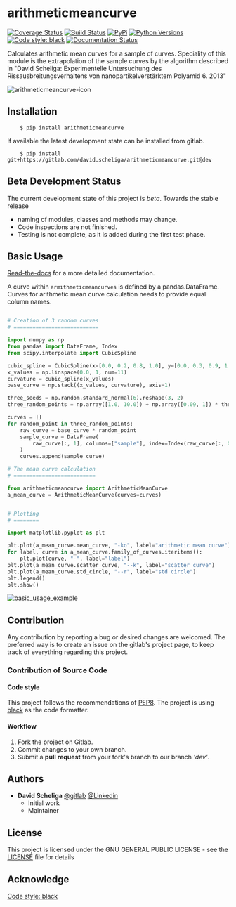 # arithmeticmeancurve
[![Coverage Status](https://coveralls.io/repos/gitlab/david.scheliga/arithmeticmeancurve/badge.svg?branch=master)](https://coveralls.io/gitlab/david.scheliga/arithmeticmeancurve?branch=master)
[![Build Status](https://travis-ci.com/david.scheliga/arithmeticmeancurve.svg?branch=master)](https://travis-ci.com/david.scheliga/arithmeticmeancurve)
[![PyPi](https://img.shields.io/pypi/v/arithmeticmeancurve.svg?style=flat-square&label=PyPI)](https://pypi.org/project/arithmeticmeancurve/)
[![Python Versions](https://img.shields.io/pypi/pyversions/arithmeticmeancurve.svg?style=flat-square&label=PyPI)](https://pypi.org/project/arithmeticmeancurve/)
[![Code style: black](https://img.shields.io/badge/code%20style-black-000000.svg)](https://github.com/psf/black)
[![Documentation Status](https://readthedocs.org/projects/arithmeticmeancurve/badge/?version=latest)](https://arithmeticmeancurve.readthedocs.io/en/latest/?badge=latest)

Calculates arithmetic mean curves for a sample of curves. Speciality of this
module is the extrapolation of the sample curves by the algorithm described in
"David Scheliga: Experimentelle Untersuchung des Rissausbreitungsverhaltens von
 nanopartikelverstärktem Polyamid 6. 2013"

![arithmeticmeancurve-icon](https://arithmeticmeancurve.readthedocs.io/en/latest/_images/arithmeticmeancurve-icon.svg)

## Installation

```` shell script
    $ pip install arithmeticmeancurve
````

If available the latest development state can be installed from gitlab.

```` shell script
    $ pip install git+https://gitlab.com/david.scheliga/arithmeticmeancurve.git@dev
````

## Beta Development Status

The current development state of this project is *beta*. Towards the stable release

- naming of modules, classes and methods may change.
- Code inspections are not finished.
- Testing is not complete, as it is added during the first test phase.


## Basic Usage

[Read-the-docs](https://arithmeticmeancurve.readthedocs.io/en/latest/index.html) for a more detailed documentation.

A curve within `armithmeticmeancurves` is defined by a pandas.DataFrame. Curves
for arithmetic mean curve calculation needs to provide equal column names.

```` python

# Creation of 3 random curves
# ===========================

import numpy as np
from pandas import DataFrame, Index
from scipy.interpolate import CubicSpline

cubic_spline = CubicSpline(x=[0.0, 0.2, 0.8, 1.0], y=[0.0, 0.3, 0.9, 1.0])
x_values = np.linspace(0.0, 1, num=11)
curvature = cubic_spline(x_values)
base_curve = np.stack((x_values, curvature), axis=1)

three_seeds = np.random.standard_normal(6).reshape(3, 2)
three_random_points = np.array([1.0, 10.0]) + np.array([0.09, 1]) * three_seeds

curves = []
for random_point in three_random_points:
    raw_curve = base_curve * random_point
    sample_curve = DataFrame(
        raw_curve[:, 1], columns=["sample"], index=Index(raw_curve[:, 0], name="x")
    )
    curves.append(sample_curve)

# The mean curve calculation
# ==========================

from arithmeticmeancurve import ArithmeticMeanCurve
a_mean_curve = ArithmeticMeanCurve(curves=curves)


# Plotting
# ========

import matplotlib.pyplot as plt

plt.plot(a_mean_curve.mean_curve, "-ko", label="arithmetic mean curve")
for label, curve in a_mean_curve.family_of_curves.iteritems():
    plt.plot(curve, "-", label="label")
plt.plot(a_mean_curve.scatter_curve, "--k", label="scatter curve")
plt.plot(a_mean_curve.std_circle, "--r", label="std circle")
plt.legend()
plt.show()

````

![basic_usage_example](https://arithmeticmeancurve.readthedocs.io/en/latest/_images/basic_usage_example_01.png)

## Contribution

Any contribution by reporting a bug or desired changes are welcomed. The preferred 
way is to create an issue on the gitlab's project page, to keep track of everything 
regarding this project.

### Contribution of Source Code
#### Code style
This project follows the recommendations of [PEP8](https://www.python.org/dev/peps/pep-0008/).
The project is using [black](https://github.com/psf/black) as the code formatter.

#### Workflow

1. Fork the project on Gitlab.
2. Commit changes to your own branch.
3. Submit a **pull request** from your fork's branch to our branch *'dev'*.

## Authors

* **David Scheliga** 
    [@gitlab](https://gitlab.com/david.scheliga)
    [@Linkedin](https://www.linkedin.com/in/david-scheliga-576984171/)
    - Initial work
    - Maintainer

## License

This project is licensed under the GNU GENERAL PUBLIC LICENSE - see the
[LICENSE](LICENSE) file for details

## Acknowledge

[Code style: black](https://github.com/psf/black)